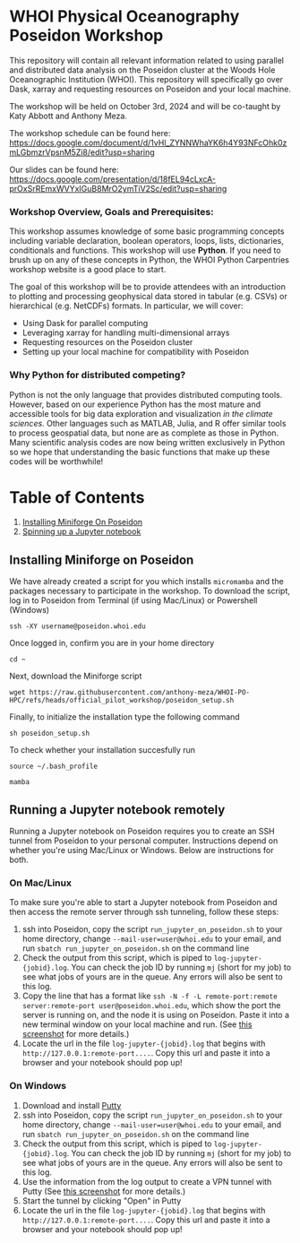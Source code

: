 # WHOI Physical Oceanography Poseidon Workshop
This repository will contain all relevant information related to using parallel and distributed data analysis on the Poseidon cluster at the Woods Hole Oceanographic Institution (WHOI). This repository will specifically go over Dask, xarray and requesting resources on Poseidon and your local machine. 

The workshop will be held on October 3rd, 2024 and will be co-taught by Katy Abbott and Anthony Meza. 

The workshop schedule can be found here: https://docs.google.com/document/d/1vHl_ZYNNWhaYK6h4Y93NFcOhk0zmLGbmzrVpsnM5Zi8/edit?usp=sharing

Our slides can be found here: https://docs.google.com/presentation/d/18fEL94cLxcA-prOxSrREmxWVYxIGuB8MrO2ymTiV2Sc/edit?usp=sharing
### Workshop Overview, Goals and Prerequisites: 

This workshop assumes knowledge of some basic programming concepts including variable declaration, boolean operators, loops, lists, dictionaries, conditionals and functions. This workshop will use **Python**. If you need to brush up on any of these concepts in Python, the WHOI Python Carpentries workshop website is a good place to start. 

The goal of this workshop will be to provide attendees with an introduction to plotting and processing geophysical data stored in tabular (e.g. CSVs) or hierarchical (e.g. NetCDFs) formats. In particular, we will cover: 

- Using Dask for parallel computing
- Leveraging xarray for handling multi-dimensional arrays
- Requesting resources on the Poseidon cluster
- Setting up your local machine for compatibility with Poseidon

### Why Python for distributed competing? 
Python is not the only language that provides distributed computing tools. However, based on our experience Python has the most mature and accessible tools for big data exploration and visualization _in the climate sciences_. Other languages such as MATLAB, Julia, and R offer similar tools to process geospatial data, but none are as complete as those in Python. Many scientific analysis codes are now being written exclusively in Python so we hope that understanding the basic functions that make up these codes will be worthwhile!


# Table of Contents

1. [Installing Miniforge On Poseidon](#installing-miniforge-on-poseidon)
2. [Spinning up a Jupyter notebook ](#spinning-up-a-jupyter-notebook)

## Installing Miniforge on Poseidon
We have already created a script for you which installs ``micromamba`` and the packages necessary to participate in the workshop. 
To download the script, log in to Poseidon from Terminal (if using Mac/Linux) or Powershell (Windows)

`
ssh -XY username@poseidon.whoi.edu
`

Once logged in, confirm you are in your home directory 

`cd ~
`

Next, download the Miniforge script

`
wget https://raw.githubusercontent.com/anthony-meza/WHOI-PO-HPC/refs/heads/official_pilot_workshop/poseidon_setup.sh
`

Finally, to initialize the installation type the following command

`
sh poseidon_setup.sh
`

To check whether your installation succesfully run 

`
source ~/.bash_profile
`

`
mamba
`

## Running a Jupyter notebook remotely

Running a Jupyter notebook on Poseidon requires you to create an SSH tunnel from Poseidon to your personal computer. Instructions depend on whether you're using Mac/Linux or Windows. Below are instructions for both. 

### On Mac/Linux
To make sure you're able to start a Jupyter notebook from Poseidon and then access the remote server through ssh tunneling, follow these steps:

1. ssh into Poseidon, copy the script `run_jupyter_on_poseidon.sh` to your home directory, change `--mail-user=user@whoi.edu` to your email, and run `sbatch run_jupyter_on_poseidon.sh` on the command line
2. Check the output from this script, which is piped to `log-jupyter-{jobid}.log`. You can check the job ID by running `mj` (short for my job) to see what jobs of yours are in the queue. Any errors will also be sent to this log.
3. Copy the line that has a format like `ssh -N -f -L remote-port:remote server:remote-port user@poseidon.whoi.edu`, which show the port the server is running on, and the node it is using on Poseidon. Paste it into a new terminal window on your local machine and run. (See [this screenshot](https://github.com/anthony-meza/WHOI-PO-HPC/blob/official_pilot_workshop/figures/jupyter_screenshot.jpg) for more details.)
4. Locate the url in the file `log-jupyter-{jobid}.log` that begins with ``http://127.0.0.1:remote-port....``. Copy this url and paste it into a browser and your notebook should pop up!

### On Windows 
1. Download and install [Putty](https://www.chiark.greenend.org.uk/~sgtatham/putty/latest.html)
1. ssh into Poseidon, copy the script `run_jupyter_on_poseidon.sh` to your home directory, change `--mail-user=user@whoi.edu` to your email, and run `sbatch run_jupyter_on_poseidon.sh` on the command line
2. Check the output from this script, which is piped to `log-jupyter-{jobid}.log`. You can check the job ID by running `mj` (short for my job) to see what jobs of yours are in the queue. Any errors will also be sent to this log.
3. Use the information from the log output to create a VPN tunnel with Putty (See [this screenshot](https://github.com/anthony-meza/WHOI-PO-HPC/blob/official_pilot_workshop/figures/jupyter_windows_screenshot.jpg) for more details.)
4. Start the tunnel by clicking "Open" in Putty
5. Locate the url in the file `log-jupyter-{jobid}.log` that begins with ``http://127.0.0.1:remote-port....``. Copy this url and paste it into a browser and your notebook should pop up!
